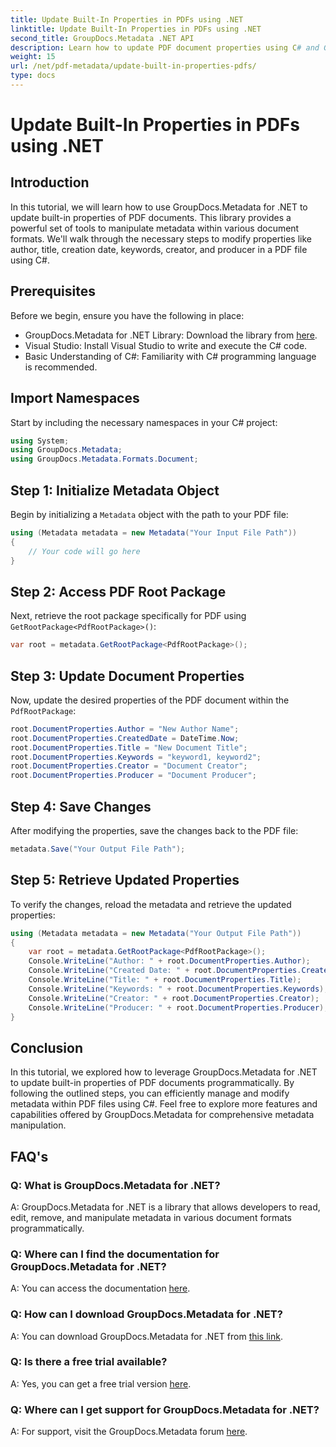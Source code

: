 ```yaml
---
title: Update Built-In Properties in PDFs using .NET
linktitle: Update Built-In Properties in PDFs using .NET
second_title: GroupDocs.Metadata .NET API
description: Learn how to update PDF document properties using C# and GroupDocs.Metadata for .NET. Modify author, title, keywords, and more programmatically.
weight: 15
url: /net/pdf-metadata/update-built-in-properties-pdfs/
type: docs
---
```

# Update Built-In Properties in PDFs using .NET

## Introduction
In this tutorial, we will learn how to use GroupDocs.Metadata for .NET to update built-in properties of PDF documents. This library provides a powerful set of tools to manipulate metadata within various document formats. We'll walk through the necessary steps to modify properties like author, title, creation date, keywords, creator, and producer in a PDF file using C#.
## Prerequisites
Before we begin, ensure you have the following in place:
- GroupDocs.Metadata for .NET Library: Download the library from [here](https://releases.groupdocs.com/metadata/net/).
- Visual Studio: Install Visual Studio to write and execute the C# code.
- Basic Understanding of C#: Familiarity with C# programming language is recommended.

## Import Namespaces
Start by including the necessary namespaces in your C# project:
```csharp
using System;
using GroupDocs.Metadata;
using GroupDocs.Metadata.Formats.Document;
```
## Step 1: Initialize Metadata Object
Begin by initializing a `Metadata` object with the path to your PDF file:
```csharp
using (Metadata metadata = new Metadata("Your Input File Path"))
{
    // Your code will go here
}
```
## Step 2: Access PDF Root Package
Next, retrieve the root package specifically for PDF using `GetRootPackage<PdfRootPackage>()`:
```csharp
var root = metadata.GetRootPackage<PdfRootPackage>();
```
## Step 3: Update Document Properties
Now, update the desired properties of the PDF document within the `PdfRootPackage`:
```csharp
root.DocumentProperties.Author = "New Author Name";
root.DocumentProperties.CreatedDate = DateTime.Now;
root.DocumentProperties.Title = "New Document Title";
root.DocumentProperties.Keywords = "keyword1, keyword2";
root.DocumentProperties.Creator = "Document Creator";
root.DocumentProperties.Producer = "Document Producer";
```
## Step 4: Save Changes
After modifying the properties, save the changes back to the PDF file:
```csharp
metadata.Save("Your Output File Path");
```
## Step 5: Retrieve Updated Properties
To verify the changes, reload the metadata and retrieve the updated properties:
```csharp
using (Metadata metadata = new Metadata("Your Output File Path"))
{
    var root = metadata.GetRootPackage<PdfRootPackage>();
    Console.WriteLine("Author: " + root.DocumentProperties.Author);
    Console.WriteLine("Created Date: " + root.DocumentProperties.CreatedDate);
    Console.WriteLine("Title: " + root.DocumentProperties.Title);
    Console.WriteLine("Keywords: " + root.DocumentProperties.Keywords);
    Console.WriteLine("Creator: " + root.DocumentProperties.Creator);
    Console.WriteLine("Producer: " + root.DocumentProperties.Producer);
}
```

## Conclusion
In this tutorial, we explored how to leverage GroupDocs.Metadata for .NET to update built-in properties of PDF documents programmatically. By following the outlined steps, you can efficiently manage and modify metadata within PDF files using C#. Feel free to explore more features and capabilities offered by GroupDocs.Metadata for comprehensive metadata manipulation.

## FAQ's
### Q: What is GroupDocs.Metadata for .NET?
A: GroupDocs.Metadata for .NET is a library that allows developers to read, edit, remove, and manipulate metadata in various document formats programmatically.
### Q: Where can I find the documentation for GroupDocs.Metadata for .NET?
A: You can access the documentation [here](https://tutorials.groupdocs.com/metadata/net/).
### Q: How can I download GroupDocs.Metadata for .NET?
A: You can download GroupDocs.Metadata for .NET from [this link](https://releases.groupdocs.com/metadata/net/).
### Q: Is there a free trial available?
A: Yes, you can get a free trial version [here](https://releases.groupdocs.com/).
### Q: Where can I get support for GroupDocs.Metadata for .NET?
A: For support, visit the GroupDocs.Metadata forum [here](https://forum.groupdocs.com/c/metadata/14).
